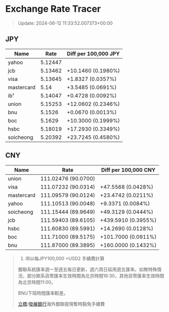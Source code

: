 # Exchange Rate Tracer

> Update: 2024-06-12 11:33:52.007373+00:00

## JPY

| Name       |    Rate | Diff per 100,000 JPY   |
|------------|---------|------------------------|
| yahoo      | 5.12447 |                        |
| jcb        | 5.13462 | +10.1460 (0.1980%)     |
| visa       | 5.13645 | +1.8327 (0.0357%)      |
| mastercard | 5.14    | +3.5485 (0.0691%)      |
| ib¹        | 5.14047 | +0.4728 (0.0092%)      |
| union      | 5.15253 | +12.0602 (0.2346%)     |
| bnu        | 5.1526  | +0.0670 (0.0013%)      |
| boc        | 5.1629  | +10.3000 (0.1999%)     |
| hsbc       | 5.18019 | +17.2930 (0.3349%)     |
| soicheong  | 5.20392 | +23.7245 (0.4580%)     |

## CNY

| Name       | Rate                | Diff per 100,000 CNY   |
|------------|---------------------|------------------------|
| union      | 111.02476	(90.0700) |                        |
| visa       | 111.07232	(90.0314) | +47.5568 (0.0428%)     |
| mastercard | 111.09579	(90.0124) | +23.4742 (0.0211%)     |
| yahoo      | 111.10513	(90.0048) | +9.3371 (0.0084%)      |
| soicheong  | 111.15444	(89.9649) | +49.3129 (0.0444%)     |
| jcb        | 111.59403	(89.6105) | +439.5910 (0.3955%)    |
| hsbc       | 111.60830	(89.5991) | +14.2690 (0.0128%)     |
| boc        | 111.71000	(89.5175) | +101.7000 (0.0911%)    |
| bnu        | 111.87000	(89.3895) | +160.0000 (0.1432%)    |


> 1. IB以每JPY100,000 +USD2 手續費計算
>
> 銀聯系統匯率週一至週五每日更新，週六周日延用週五匯率。如無特殊情況，部分歐系貨幣匯率生效時間為北京時間16:30，其他貨幣匯率生效時間為北京時間11:00。
>
> BNU下班時間匯率較差。
>
> [立橋](https://www.wlbank.com.mo/uploads/ueditor/file/20181211/1544536513900230.pdf)/[發展銀行](https://www.mdb.com.mo/Service_Charges_20230728.pdf)海外銀聯提現暫時豁免手續費

